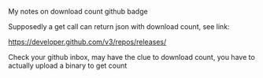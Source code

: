My notes on download count github badge<!--more--> 

Supposedly a get call can return json with download count, see link: 

https://developer.github.com/v3/repos/releases/

Check your github inbox, may have the clue to download count, you have to actually upload a binary to get count